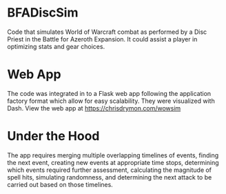 # BFADiscSim
Code that simulates World of Warcraft combat as performed by a Disc Priest in the Battle for Azeroth Expansion. It could assist a player in optimizing stats and gear choices.
# Web App
The code was integrated in to a Flask web app following the application factory format which allow for easy scalability. They were visualized with Dash.
View the web app at https://chrisdrymon.com/wowsim
# Under the Hood
The app requires merging multiple overlapping timelines of events, finding the next event, creating new events at appropriate time stops, determining which events required further assessment, calculating the magnitude of spell hits, simulating randomness, and determining the next attack to be carried out based on those timelines.
